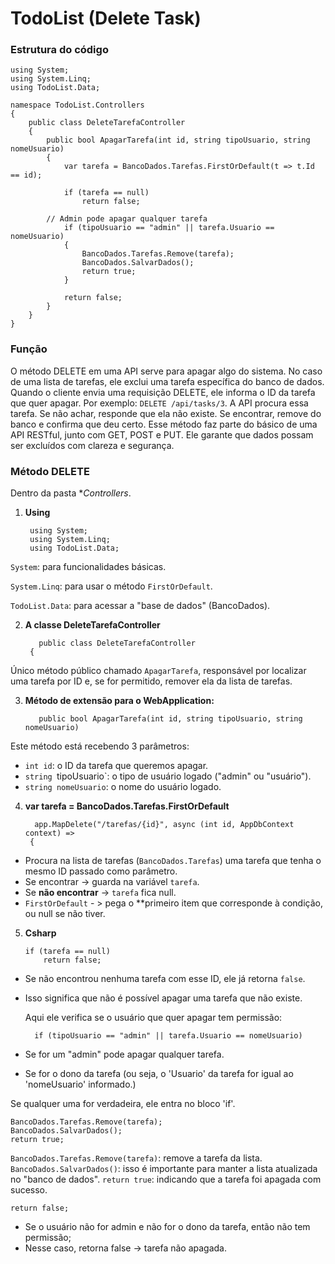 # TodoList (Delete Task)

### Estrutura do código

    using System;
    using System.Linq;
    using TodoList.Data;

    namespace TodoList.Controllers
    {
        public class DeleteTarefaController
        {
            public bool ApagarTarefa(int id, string tipoUsuario, string nomeUsuario)
            {
                var tarefa = BancoDados.Tarefas.FirstOrDefault(t => t.Id == id);

                if (tarefa == null)
                    return false;

            // Admin pode apagar qualquer tarefa
                if (tipoUsuario == "admin" || tarefa.Usuario == nomeUsuario)
                {
                    BancoDados.Tarefas.Remove(tarefa);
                    BancoDados.SalvarDados();
                    return true;
                }

                return false;
            }
        }
    }

### Função

O método DELETE em uma API serve para apagar algo do sistema. No caso de uma lista de tarefas, ele exclui uma tarefa específica do banco de dados. Quando o cliente envia uma requisição DELETE, ele informa o ID da tarefa que quer apagar. Por exemplo: `DELETE /api/tasks/3`. A API procura essa tarefa. Se não achar, responde que ela não existe. Se encontrar, remove do banco e confirma que deu certo. Esse método faz parte do básico de uma API RESTful, junto com GET, POST e PUT. Ele garante que dados possam ser excluídos com clareza e segurança.

### Método DELETE

Dentro da pasta **Controllers*.

1. **Using**

        using System;
        using System.Linq;
        using TodoList.Data;
   

`System`: para funcionalidades básicas.

`System.Linq`: para usar o método `FirstOrDefault`.

`TodoList.Data`: para acessar a "base de dados" (BancoDados).

2. **A classe DeleteTarefaController**

          public class DeleteTarefaController
        {
   

Único método público chamado `ApagarTarefa`, responsável por localizar uma tarefa por ID e, se for permitido, remover ela da lista de tarefas.

3. **Método de extensão para o WebApplication:**

          public bool ApagarTarefa(int id, string tipoUsuario, string nomeUsuario)
   

Este método está recebendo 3 parâmetros: 
- `int id`: o ID da tarefa que queremos apagar.
- `string `tipoUsuario`: o tipo de usuário logado ("admin" ou "usuário").
- `string nomeUsuario`: o nome do usuário logado.
  
4. **var tarefa = BancoDados.Tarefas.FirstOrDefault**

         app.MapDelete("/tarefas/{id}", async (int id, AppDbContext context) =>
        {
   

- Procura na lista de tarefas (`BancoDados.Tarefas`) uma tarefa que tenha o mesmo ID passado como parâmetro.
- Se encontrar -> guarda na variável `tarefa`.
- Se **não encontrar** -> `tarefa` fica null.
- `FirstOrDefault` - > pega o **primeiro item que corresponde à condição, ou null se não tiver. 

5. **Csharp**

       if (tarefa == null)
           return false;

- Se não encontrou nenhuma tarefa com esse ID, ele já retorna `false`.
- Isso significa que não é possível apagar uma tarefa que não existe.

  Aqui ele verifica se o usuário que quer apagar tem permissão:

        if (tipoUsuario == "admin" || tarefa.Usuario == nomeUsuario)

- Se for um "admin" pode apagar qualquer tarefa.
- Se for o dono da tarefa (ou seja, o 'Usuario' da tarefa for igual ao 'nomeUsuario' informado.)

Se qualquer uma for verdadeira, ele entra no bloco 'if'.

    BancoDados.Tarefas.Remove(tarefa);
    BancoDados.SalvarDados();
    return true;

`BancoDados.Tarefas.Remove(tarefa)`: remove a tarefa da lista.
`BancoDados.SalvarDados()`: isso é importante para manter a lista atualizada no "banco de dados".
`return true`: indicando que a tarefa foi apagada com sucesso. 

    return false;

- Se o usuário não for admin e não for o dono da tarefa, então não tem permissão;
- Nesse caso, retorna false -> tarefa não apagada.
